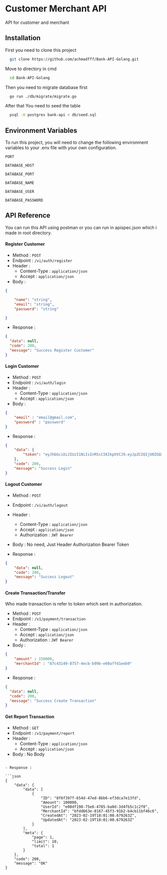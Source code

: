 # Customer Merchant API

API for customer and merchant

## Installation

First you need to clone this project

```bash
  git clone https://github.com/achmadfff/Bank-API-Golang.git
```

Move to directory in cmd
```bash
  cd Bank-API-Golang
```

Then you need to migrate database first
```bash
  go run ./db/migrate/migrate.go
```
After that You need to seed the table
```bash
  psql -U postgres bank-api < db/seed.sql
```

## Environment Variables

To run this project, you will need to change the following environment variables to your .env file with your own configuration.

`PORT`

`DATABASE_HOST`

`DATABASE_PORT`

`DATABASE_NAME`

`DATABASE_USER`

`DATABASE_PASSWORD`

## API Reference

You can run this API using postman or you can run in apispec.json which i made in root directory.

#### Register Customer

- Method : `POST`
- Endpoint : `/vi/auth/register`
- Header :
    - Content-Type : `application/json`
    - Accept : `application/json`
- Body :

```json
{

    "name": "string",
    "email": "string",
    "password": "string"

}
```

- Response :

```json
{
  "data": null,
  "code": 200,
  "message": "Success Register Customer"
}
```

#### Login Customer

- Method : `POST`
- Endpoint : `/vi/auth/login`
- Header :
    - Content-Type : `application/json`
    - Accept : `application/json`
- Body :

```json
{
    "email" : "email@gmail.com",
    "password" : "password"
}
```

- Response :

```json
{
    "data": {
        "token": "eyJhbGciOiJIUzI1NiIsInR5cCI6IkpXVCJ9.eyJpZCI6IjU0ZGQ3MDdjLThhZmItNDA3Ni1hZGMyLWEwOTFkMGU5NDVmOSIsImVtYWlsIjoic2FsbWFAZ21haWwuY29tIiwiZXhwIjoxNjc2ODY3MzgzfQ.O6u6KjCv-TnKudq1Rx98z7ykyxcGnjly2-ESujOi-AM"
    },
    "code": 200,
    "message": "Success Login"
}
```
#### Logout Customer

- Method : `POST`
- Endpoint : `/vi/auth/logout`
- Header :
    - Content-Type : `application/json`
    - Accept : `application/json`
    - Authorization : `JWT Bearer`
- Body : No need, Just Header Authorization Bearer Token

- Response :

```json
{
    "data": null,
    "code": 200,
    "message": "Success Logout"
}
```

#### Create Transaction/Transfer

Who made transaction is refer to token which sent in authorization.
- Method : `POST`
- Endpoint : `/v1/payment/transaction`
- Header :
    - Content-Type : `application/json`
    - Accept : `application/json`
    - Authorization : `JWT Bearer`
- Body :

```json
{
    "amount" : 150000,
    "merchantId" : "87c43149-8757-4ecb-b99b-e60affd1eeb9"
}
```

- Response :

```json
{
  "data": null,
  "code": 200,
  "message": "Success Create Transaction"
}
```
#### Get Report Transaction

- Method : `GET`
- Endpoint : `/v1/payment/report`
- Header :
    - Content-Type : `application/json`
    - Accept : `application/json`
- Body : No Body
```

- Response :

```json
{
    "data": {
        "data": [
            {
                "ID": "8f6f397f-654d-47ed-8bb6-ef3dca7e13fd",
                "Amount": 100000,
                "UserId": "e00df198-75e6-4785-ba0d-3d4fb5c1c2f8",
                "MerchantId": "bfdd663e-8167-45f3-91b2-b4cb11bf46c6",
                "CreatedAt": "2023-02-19T18:01:00.679263Z",
                "UpdatedAt": "2023-02-19T18:01:00.679263Z"
            }
        ],
        "meta": {
            "page": 1,
            "limit": 10,
            "total": 1
        }
    },
    "code": 200,
    "message": "OK"
}
```